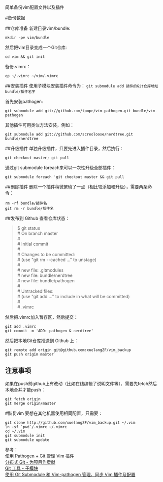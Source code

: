 简单备份vim配置文件以及插件

#备份数据

##仓库准备
新建目录vim/bundle:  

    mkdir -pv vim/bundle

然后把vim目录变成一个Git仓库:

    cd vim && git init

备份.vimrc：

    cp ~/.vimrc ~/vim/.vimrc

##安装插件
使用子模块安装插件命令为： `git submodule add 插件的Git仓库地址 bundle/插件名字`

首先安装pathogen:  

    git submodule add git://github.com/tpope/vim-pathogen.git bundle/vim-pathogen
    
其他插件可用类似方法安装，例如：  

    git submodule add git://github.com/scrooloose/nerdtree.git bundle/nerdtree

##升级插件
单独升级插件，只要先进入插件目录，然后执行：  

    git checkout master; git pull

通过git submodule foreach来可以一次性升级全部插件：  

    git submodule foreach 'git checkout master && git pull

##删除插件
删除一个插件稍微繁琐了一点（相比较添加和升级），需要两条命令：

	rm -rf bundle/插件名	
	git rm -r bundle/插件名

##发布到 Github 
查看仓库状态：

> $ git status  
> \# On branch master  
> \#  
> \# Initial commit  
> \#  
> \# Changes to be committed:  
> \#   (use "git rm --cached <file>..." to unstage)  
> \#  
> \#   new file:   .gitmodules  
> \#   new file:   bundle/nerdtree  
> \#   new file:   bundle/pathogen  
> \#  
> \# Untracked files:  
> \#   (use "git add <file>..." to include in what will be committed)  
> \#	
> \#   .vimrc	

然后把.vimrc加入暂存区，然后提交：  

    git add .vimrc  
    git commit -m 'ADD: pathogen & nerdtree'	

然后把本地Git仓库推送到 Github 上：  

    git remote add origin git@github.com:xuelangZF/vim_backup	
    git push origin master	

## 注意事项
如果在push前github上有改动（比如在线编辑了说明文件等），需要先fetch然后本地合并才能push：  

    git fetch origin	
    git merge origin/master	


#恢复vim
要想在其他机器使用相同配置，只需要：  

    git clone http://github.com/xuelangZF/vim_backup.git ~/.vim	
    ln -sf `pwd`/.vimrc ~/.vimrc
    cd ~/.vim	
    git submodule init	
    git submodule update	

参考：  
[使用 Pathogen + Git 管理 Vim 插件][]  	
[分布式 Git - 为项目作贡献][]	 
[Git 工具 - 子模块][]  
[使用 Git Submodule 和 Vim-pathogen 管理、同步 Vim 插件及配置][]  

[使用 Pathogen + Git 管理 Vim 插件]:http://lostjs.com/2012/02/04/use-pathogen-and-git-to-manage-vimfiles/  
[分布式 Git - 为项目作贡献]:http://git-scm.com/book/zh/%E5%88%86%E5%B8%83%E5%BC%8F-Git-%E4%B8%BA%E9%A1%B9%E7%9B%AE%E4%BD%9C%E8%B4%A1%E7%8C%AE  
[Git 工具 - 子模块]:http://git-scm.com/book/zh/Git-%E5%B7%A5%E5%85%B7-%E5%AD%90%E6%A8%A1%E5%9D%97  
[使用 Git Submodule 和 Vim-pathogen 管理、同步 Vim 插件及配置]:http://liluo.org/blog/2012/05/using-git-submodule-and-vim-pathogen-for-vim-configuraction-management/
